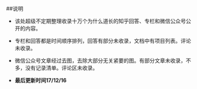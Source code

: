 ##说明

- 该处超级不定期整理收录十万个为什么道长的知乎回答、专栏和微信公众号公开的内容。

- 专栏和回答都是时间顺序排列，回答有部分未收录，文档中有项目列表。评论未收录。

- 微信公众号文章经过去图，去除大部分无关紧要的图。有部分文章未收录，不多，没有记录清单。评论区未收录。

- **最后更新时间17/12/16**


